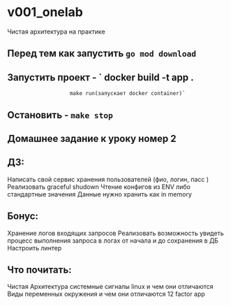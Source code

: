 # v001_onelab
Чистая архитектура на практике

## Перед тем как запустить  `go mod download`  
## Запустить проект -  ` docker build -t app . 
                        make run(запускает docker container)`  
## Остановить -  `make stop`

## Домашнее задание к уроку номер 2

## ДЗ:
Написать свой сервис хранения пользователей (фио, логин, пасс )
Реализовать graceful shudown
Чтение конфигов из ENV либо стандартные значения
Данные нужно хранить как in memory
## Бонус:
Хранение логов входящих запросов
Реализовать возможность увидеть процесс выполнения запроса в логах от начала и до сохранения в ДБ
Настроить линтер
## Что почитать:

Чистая Архитектура
системные сигналы linux и чем они отличаются
Виды переменных окружения и чем они отличаются
12 factor app
